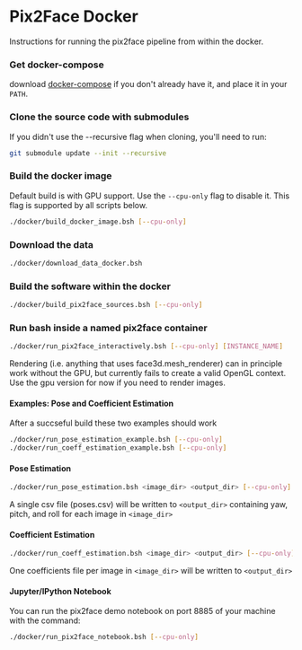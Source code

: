 # Pix2Face Docker
Instructions for running the pix2face pipeline from within the docker.

### Get docker-compose
download [docker-compose](https://github.com/docker/compose/releases/download/1.21.2/docker-compose-Linux-x86_64) if you don't already have it, and place it in your `PATH`.


### Clone the source code with submodules

If you didn't use the --recursive flag when cloning, you'll need to run:
```bash
git submodule update --init --recursive
```


### Build the docker image
Default build is with GPU support. Use the ```--cpu-only``` flag to disable it. This flag is supported by all scripts below.

```bash
./docker/build_docker_image.bsh [--cpu-only]
```
### Download the data
```bash
./docker/download_data_docker.bsh
```

### Build the software within the docker

```bash
./docker/build_pix2face_sources.bsh [--cpu-only]
```


### Run bash inside a named pix2face container


```bash
./docker/run_pix2face_interactively.bsh [--cpu-only] [INSTANCE_NAME]
```

Rendering (i.e. anything that uses face3d.mesh_renderer) can in principle work without the GPU, but currently fails to create a valid OpenGL context.  Use the gpu version for now if you need to render images.

#### Examples: Pose and Coefficient Estimation
After a succseful build these two examples should work
```bash
./docker/run_pose_estimation_example.bsh [--cpu-only]
./docker/run_coeff_estimation_example.bsh [--cpu-only]
```

#### Pose Estimation
```bash
./docker/run_pose_estimation.bsh <image_dir> <output_dir> [--cpu-only]
```
A single csv file (poses.csv) will be written to `<output_dir>` containing yaw, pitch, and roll for each image in `<image_dir>`

#### Coefficient Estimation
```bash
./docker/run_coeff_estimation.bsh <image_dir> <output_dir> [--cpu-only]
```
One coefficients file per image in `<image_dir>` will be written to `<output_dir>`

#### Jupyter/IPython Notebook
You can run the pix2face demo notebook on port 8885 of your machine with the command:
```bash
./docker/run_pix2face_notebook.bsh [--cpu-only]
```
